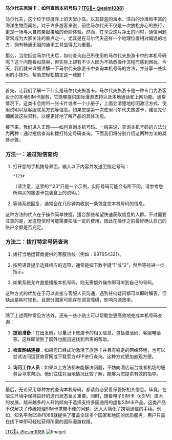 **马尔代夫旅游卡：如何查询本机号码？[[TG💪+ @esim1088](https://t.me/s/esim1088)]**

马尔代夫，这个位于印度洋上的天堂小岛，以其碧蓝的海水、洁白的沙滩和丰富的海洋生物而闻名。对于许多游客来说，前往马尔代夫不仅是一次放松身心的旅行，更是一场与大自然亲密接触的奇妙体验。然而，在享受这片净土的同时，通信问题常常成为大家关注的重点之一。尤其是在马尔代夫这样一个地理位置相对偏远的地方，拥有畅通无阻的通讯工具显得尤为重要。

那么，当您抵达马尔代夫后，如何查询自己所使用的马尔代夫旅游卡中的本机号码呢？这个问题看似简单，但实际上却有不少人因为不熟悉操作流程而感到困扰。今天，我们就来详细讲解一下马尔代夫旅游卡中查询本机号码的方法，并分享一些实用的小技巧，帮助您轻松搞定这一难题！

---

首先，让我们了解一下什么是马尔代夫旅游卡。马尔代夫旅游卡是一种专门为游客设计的本地SIM卡服务，它能够提供国际漫游支持以及本地通话和上网功能。通常情况下，这类卡会附带一张卡片或者一个小册子，上面会清楚地标明激活方式、使用说明以及客服联系方式等信息。如果您是第一次使用马尔代夫旅游卡，建议先仔细阅读这些资料，以便更好地了解产品的具体功能。

接下来，我们进入正题——如何查询本机号码。一般来说，查询本机号码的方法分为两种：通过短信查询和拨打特定号码查询。下面我们将分别介绍这两种方法的具体步骤。

### 方法一：通过短信查询

1. 打开您的手机拨号界面，输入以下内容并发送至指定号码：
   ```
   *123#
   ```
   （请注意，这里的“123”只是一个示例，实际号码可能会有所不同，请参考您所购买的旅游卡包装盒上的说明。）

2. 等待系统回复，通常会在几秒钟内收到一条包含您本机号码的信息。

这种方法的优点在于操作简单快捷，适合那些希望快速获取信息的人群。不过需要注意的是，发送短信时可能需要扣除一定的费用，因此在操作之前最好确认自己的账户余额是否充足。

### 方法二：拨打特定号码查询

1. 拨打当地运营商提供的客服热线（例如：987654321）。
   
2. 按照语音提示选择相应的选项，通常是按下数字键“1”或“2”，然后等待进一步指示。

3. 如果系统允许直接播报本机号码，则无需额外操作即可听到自己的号码。

这种方式的优势在于可以直接与客服人员沟通，遇到任何疑问都可以即时解答。但缺点是耗时较长，且部分国家可能存在语言障碍，影响沟通效率。

---

除了上述两种常见方法外，还有一些小贴士可以帮助您更高效地完成本机号码查询：

1. **提前准备**：在出发前，尽量记下旅游卡的相关信息，包括激活码、客服电话等。这样即使到了国外也能迅速找到所需的帮助。

2. **检查网络连接**：如果您已经成功激活了旅游卡并且有稳定的网络环境，也可以尝试访问运营商官网或下载官方APP进行查询。这种方式更加直观方便。

3. **询问工作人员**：如果以上方法都未能解决问题，不妨向酒店前台或者机场的服务台寻求帮助。他们往往对当地情况比较了解，能够为您提供有效的指导。

---

最后，无论采用哪种方式查询本机号码，都请务必妥善保管好相关信息。毕竟，在陌生环境中保持良好的通讯状态至关重要。同时，随着电子SIM卡（eSIM）技术的发展，越来越多的人开始倾向于选择支持多国通用的虚拟SIM卡产品。这类产品不仅解决了传统物理SIM卡携带不便的问题，还大大简化了跨境通信的手续。例如，知名平台ESIM1088就提供了覆盖全球多个国家和地区的优质服务，用户只需在线下单即可轻松获得所需的国际漫游权限。

[[TG💪+ @esim1088](https://t.me/s/esim1088) ![Image](https://i.postimg.cc/4NQfJmqS/Snipaste-2025-05-13-00-14-12.png)]